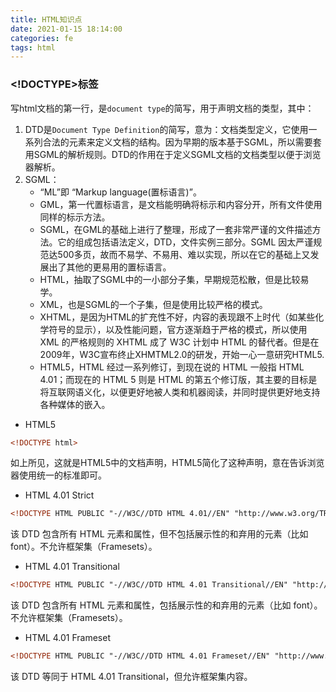 ```yaml
---
title: HTML知识点
date: 2021-01-15 18:14:00
categories: fe
tags: html
---
```


### <!DOCTYPE>标签

写html文档的第一行，是`document type`的简写，用于声明文档的类型，其中：
 1. DTD是`Document Type Definition`的简写，意为：文档类型定义，它使用一系列合法的元素来定义文档的结构。因为早期的版本基于SGML，所以需要套用SGML的解析规则。DTD的作用在于定义SGML文档的文档类型以便于浏览器解析。
 2. SGML：
    - “ML”即 “Markup language(置标语言)”。
    - GML，第一代置标语言，是文档能明确将标示和内容分开，所有文件使用同样的标示方法。
    - SGML，在GML的基础上进行了整理，形成了一套非常严谨的文件描述方法。它的组成包括语法定义，DTD，文件实例三部分。SGML 因太严谨规范达500多页，故而不易学、不易用、难以实现，所以在它的基础上又发展出了其他的更易用的置标语言。
    - HTML，抽取了SGML中的一小部分子集，早期规范松散，但是比较易学。
    - XML，也是SGML的一个子集，但是使用比较严格的模式。
    - XHTML，是因为HTML的扩充性不好，内容的表现跟不上时代（如某些化学符号的显示），以及性能问题，官方逐渐趋于严格的模式，所以使用 XML 的严格规则的 XHTML 成了 W3C 计划中 HTML 的替代者。但是在2009年，W3C宣布终止XHMTML2.0的研发，开始一心一意研究HTML5.
    - HTML5，HTML 经过一系列修订，到现在说的 HTML 一般指 HTML 4.01；而现在的 HTML 5 则是 HTML 的第五个修订版，其主要的目标是将互联网语义化，以便更好地被人类和机器阅读，并同时提供更好地支持各种媒体的嵌入。

- HTML5

```html
<!DOCTYPE html>
```
如上所见，这就是HTML5中的文档声明，HTML5简化了这种声明，意在告诉浏览器使用统一的标准即可。

- HTML 4.01 Strict

```html
<!DOCTYPE HTML PUBLIC "-//W3C//DTD HTML 4.01//EN" "http://www.w3.org/TR/html4/strict.dtd">
```
该 DTD 包含所有 HTML 元素和属性，但不包括展示性的和弃用的元素（比如 font）。不允许框架集（Framesets）。

- HTML 4.01 Transitional

```html
<!DOCTYPE HTML PUBLIC "-//W3C//DTD HTML 4.01 Transitional//EN" "http://www.w3.org/TR/html4/loose.dtd">
```
该 DTD 包含所有 HTML 元素和属性，包括展示性的和弃用的元素（比如 font）。不允许框架集（Framesets）。

- HTML 4.01 Frameset

```html
<!DOCTYPE HTML PUBLIC "-//W3C//DTD HTML 4.01 Frameset//EN" "http://www.w3.org/TR/html4/frameset.dtd">
```
该 DTD 等同于 HTML 4.01 Transitional，但允许框架集内容。

